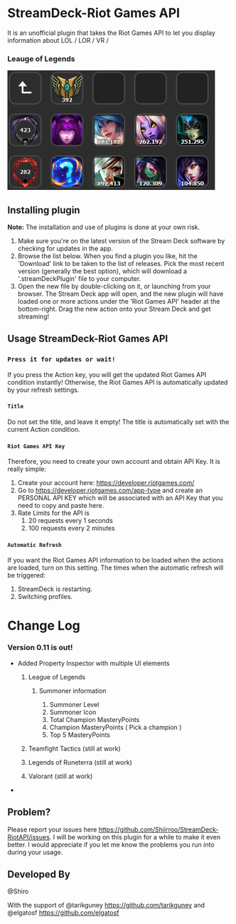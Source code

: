 # StreamDeck-Riot Games API
 It is an unofficial plugin that takes the Riot Games API to let you display information about LOL / LOR / VR / 
 ### Leauge of Legends
![mainlook](./icons/preview.png)

## Installing plugin

**Note:** The installation and use of plugins is done at your own risk.

1. Make sure you're on the latest version of the Stream Deck software by checking for updates in the app.
2. Browse the list below. When you find a plugin you like, hit the 'Download' link to be taken to the list of releases. Pick the most recent version (generally the best option), which will download a '.streamDeckPlugin' file to your computer.
3. Open the new file by double-clicking on it, or launching from your browser. The Stream Deck app will open, and the new plugin will have loaded one or more actions under the 'Riot Games API' header at the bottom-right. Drag the new action onto your Stream Deck and get streaming!

## Usage StreamDeck-Riot Games API

### `Press it for updates or wait!`

If you press the Action key, you will get the updated Riot Games API condition instantly! Otherwise, the Riot Games API is automatically updated by your refresh settings. 

#### `Title`

Do not set the title, and leave it empty! The title is automatically set with the current Action condition.

#### `Riot Games API Key`

 Therefore, you need to create your own account and obtain API Key. It is really simple:

1. Create your account here: https://developer.riotgames.com/
2. Go to https://developer.riotgames.com/app-type and create an PERSONAL API KEY which will be associated with an API Key that you need to copy and paste here.
3. Rate Limits for the API is
    1. 20 requests every 1 seconds
    2. 100 requests every 2 minutes


#### `Automatic Refresh`

If you want the Riot Games API information to be loaded when the actions are loaded, turn on this setting. 
The times when the automatic refresh will be triggered:

1. StreamDeck is restarting.
2. Switching profiles.


# Change Log
### Version 0.11 is out!
- Added Property Inspector with multiple UI elements 
    1. League of Legends
        1. Summoner information

            1.  Summoner Level
            2.  Summoner Icon
            3.  Total Champion MasteryPoints
            4.  Champion MasteryPoints ( Pick a champion )
            5.  Top 5 MasteryPoints

    2. Teamfight Tactics (still at work)
    3. Legends of Runeterra (still at work)
    4. Valorant (still at work)

- 

## Problem?

Please report your issues here https://github.com/Shiirroo/StreamDeck-RiotAPI/issues. I will be working on this plugin for a while to make it even better. I would appreciate if you let me know the problems you run into during your usage.

## Developed By

@Shiro

With the support of 
                    @tarikguney https://github.com/tarikguney
                and 
                    @elgatosf https://github.com/elgatosf